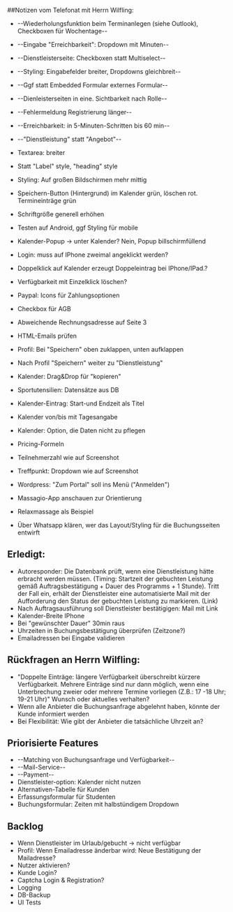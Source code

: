 ##Notizen vom Telefonat mit Herrn Wilfling:
* --Wiederholungsfunktion beim Terminanlegen (siehe Outlook), Checkboxen für Wochentage--
* --Eingabe "Erreichbarkeit": Dropdown mit Minuten--
* --Dienstleisterseite: Checkboxen statt Multiselect--
* --Styling: Eingabefelder breiter, Dropdowns gleichbreit--
* --Ggf statt Embedded Formular externes Formular--
* --Dienleisterseiten in eine. Sichtbarkeit nach Rolle--
* --Fehlermeldung Registrierung länger--
* --Erreichbarkeit: in 5-Minuten-Schritten bis 60 min--
* --"Dienstleistung" statt "Angebot"--

* Textarea: breiter
* Statt "Label" style, "heading" style
* Styling: Auf großen Bildschirmen mehr mittig
* Speichern-Button (Hintergrund) im Kalender grün, löschen rot. Termineinträge grün
* Schriftgröße generell erhöhen
* Testen auf Android, ggf Styling für mobile
* Kalender-Popup -> unter Kalender? Nein, Popup billschirmfüllend

* Login: muss auf IPhone zweimal angeklickt werden?
* Doppelklick auf Kalender erzeugt Doppeleintrag bei IPhone/IPad.?
* Verfügbarkeit mit Einzelklick löschen?

* Paypal: Icons für Zahlungsoptionen
* Checkbox für AGB
* Abweichende Rechnungsadresse auf Seite 3
* HTML-Emails prüfen
* Profil: Bei "Speichern" oben zuklappen, unten aufklappen
* Nach Profil "Speichern" weiter zu "Dienstleistung"
* Kalender: Drag&Drop für "kopieren"
* Sportutensilien: Datensätze aus DB
* Kalender-Eintrag: Start-und Endzeit als Titel
* Kalender von/bis mit Tagesangabe
* Kalender: Option, die Daten nicht zu pflegen
* Pricing-Formeln
* Teilnehmerzahl wie auf Screenshot
* Treffpunkt: Dropdown wie auf Screenshot
* Wordpress: "Zum Portal" soll ins Menü ("Anmelden")
* Massagio-App anschauen zur Orientierung 
* Relaxmassage als Beispiel
* Über Whatsapp klären, wer das Layout/Styling für die Buchungsseiten entwirft

## Erledigt:
* Autoresponder: Die Datenbank prüft, wenn eine Dienstleistung hätte erbracht werden müssen. (Timing: Startzeit der gebuchten Leistung gemäß Auftragsbestätigung + Dauer des Programms + 1 Stunde). Tritt der Fall ein, erhält der Dienstleister eine automatisierte Mail mit der Aufforderung den Status der gebuchten Leistung zu markieren. (Link)
* Nach Auftragsausführung soll Dienstleister bestätigigen: Mail mit Link
* Kalender-Breite IPhone
* Bei "gewünschter Dauer" 30min raus
* Uhrzeiten in Buchungsbestätigung überprüfen (Zeitzone?)
* Emailadressen bei Eingabe validieren

## Rückfragen an Herrn Wilfling:
* "Doppelte Einträge: längere Verfügbarkeit überschreibt kürzere Verfügbarkeit. Mehrere Einträge sind nur dann möglich, wenn eine Unterbrechung zweier oder mehrere Termine vorliegen (Z.B.: 17 -18 Uhr; 19-21 Uhr)" Wunsch oder aktuelles verhalten?
* Wenn alle Anbieter die Buchungsanfrage abgelehnt haben, könnte der Kunde informiert werden
* Bei Flexibilität: Wie gibt der Anbieter die tatsächliche Uhrzeit an?


## Priorisierte Features
* --Matching von Buchungsanfrage und Verfügbarkeit--
* --Mail-Service--
* --Payment--
* Dienstleister-option: Kalender nicht nutzen
* Alternativen-Tabelle für Kunden
* Erfassungsformular für Studenten
* Buchungsformular: Zeiten mit halbstündigem Dropdown


## Backlog
* Wenn Dienstleister im Urlaub/gebucht -> nicht verfügbar
* Profil: Wenn Emailadresse änderbar wird: Neue Bestätigung der Mailadresse?
* Nutzer aktivieren?
* Kunde Login?
* Captcha Login & Registration?
* Logging
* DB-Backup
* UI Tests